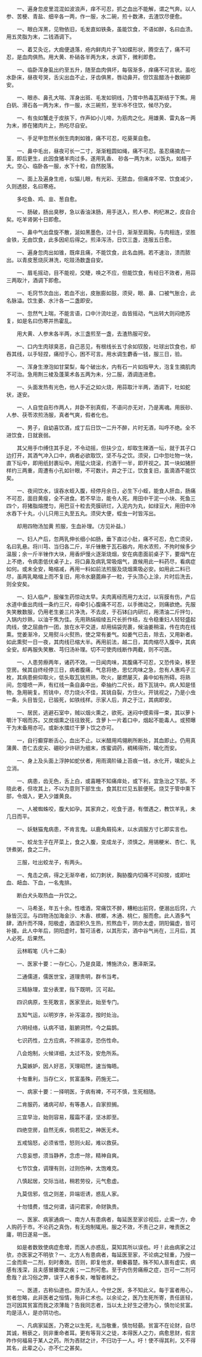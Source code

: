 <!-- { "loadSidebar": true } -->
　　一、遍身忽皮里混混如波浪声，痒不可忍，抓之血出不能解，谓之气奔。以人参、苦梗、青盐、细辛各一两，作一服，水二碗，煎十数沸，去渣饮尽便愈。

　　一、眼白浑黑，见物依旧，毛发直如铁条，虽能饮食，不语如醉，名曰血溃。用五灵脂为末，二钱酒调下。

　　一、着艾灸讫，大痂便退落，疮内鲜肉片子飞如蝶形状，腾空去了，痛不可忍，是血肉俱热。用大黄、朴硝各半两为末，水调下，微利即愈。

　　一、临卧浑身虱出约至五升，随至血肉俱坏，每宿渐多，痒痛不可言状。虽吃水卧床，昼夜号哭，舌尖出血不止，牙齿俱黑，唇动鼻开。但饮盐醋汤十数碗即安。

　　一、眼赤、鼻孔大喘、浑身出斑、毛发如铜线，乃胃中热毒瓦斯结于下焦。用白矾、滑石各一两为末，作一服，水三碗煎，至半冷不住饮，候尽乃安。

　　一、有虫如蟹走于皮肤下，作声如小儿啼，为筋肉之化。用雄黄、雷丸各一两为末，掺在猪肉片上，热吃尽自安。

　　一、手足甲忽然长倒生肉刺如锥，痛不可忍，吃葵莱自愈。

　　一、鼻中毛出，昼夜可长一二寸，渐渐粗圆如绳，痛不可忍。虽忍痛摘去一茎，即后更生，此因食猪羊肉过多。遂用乳香、 砂各一两为末，以饭丸，如梧子大。空心、临卧各一服，水下十粒，自然脱落。

　　一、面上及遍身生疮，似猫儿眼，有光彩、无脓血，但痛痒不常、饮食减少，久则透胫，名曰寒疮。

　　多吃鱼、鸡、韭、葱自愈。

　　一、肠破，肠出臭秽，急以香油沫肠，用手送入，煎人参、枸杞淋之，皮自合矣。吃羊肾粥十日即愈。

　　一、鼻中气出盘旋不散，涎如黑墨色，过十日，渐渐至肩胸，与肉相连，坚胜金铁，无由饮食，此多因疟后得之。煎泽泻汤，日饮三盏，连服五日愈。

　　一、遍身忽肉出如锥，既痒且痛，不能饮食，此名血拥。若不速治，溃而脓出。以青皮葱烧灰淋洗，吃豉汤数盏自安。

　　一、眉毛摇动，目不能视，交睫，唤之不应，但能饮食，有经日不效者，用蒜三两取汁，酒调下即愈。

　　一、毛窍节次血出，若血不出，皮胀膨如鼓，须臾，眼、鼻、口被气胀合，此名脉溢。饮生姜、水汁各一二盏即安。

　　一、忽然气上喘，不能言语，口中汁流吐逆，齿皆摇动，气出转大则闷绝苏复，如是名曰伤寒并热霍乱。

　　用大黄、人参末各半两，水三盏煎至一盏，去渣热服可安。

　　一、口内生肉球臭恶，自己恶见，有根线长五寸余如钗股，吐球出饮食也，却吞其线，以手轻捏，痛彻于心，困不可言。用水调生麝香一钱，服三日，验。

　　一、浑身生潦泡如甘棠梨，每个破出水，内有石一片如指甲大，泡复生摘肌肉不可治。急用荆三棱及蓬莱术各五两为未，分二服，酒调连进愈。

　　一、头面发热有光色，他人手近之如火烧，用蒜取汁半两，酒调下，吐如蛇状，遂安。

　　一、人自觉自形作两人，并卧不别真假，不语问亦无对，乃是离魂。用辰砂、人参、茯苓浓煎汤服，真者气爽，假者化也。

　　一、男子，自幼喜饮酒，成丁后日饮一二升不醉，片时无酒，叫呼不绝。全不进饮食，日就衰弱。

　　其父用手巾缚住其手足，不令动摇，但扶少立，却取生辣酒一坛，就于其子口边打开，其酒气冲入口中，病者必欲取饮，坚不与之饮。须臾，口中忽吐物一块，直下坛中，即用纸封裹坛中。用猛火烧滚，约酒干一半，即开视之。其一块如猪肝样约三两重，周遭有小孔如针眼，不可数计。弃之于江，饮食复旧，虽滴酒不能饮矣。

　　一、夜间饮水，误吞水蛭入腹，经停月余日，必生下小蛭，能食人肝血，肠痛不可忍，面目黄瘦，全不进食。若不早治，能令人死。用田中干泥一小块、死鱼三四个，将猪脂熔搅匀，用巴豆十粒去壳膜研烂，入泥内为丸，如绿豆大，用田中冷水吞下十丸，小儿只用三丸至五丸。须臾大便，蛭虫一时皆泻出。

　　却用四物汤加黄 煎服，生血补理。（方见补益。）

　　一、妇人产后，忽两乳伸长细小如肠，垂下直过小肚，痛不可忍，危亡须臾，名曰乳悬。将川芎、当归各二斤，半斤锉散于瓦石器内，用水浓煎，不拘时候多少温服；余一斤半锉作大块，用香炉慢火逐渐烧烟，安在病患面前桌子下，要烟气在上不绝，令病患低伏桌子上，将口鼻及病乳常吸烟气，直候用此一料药尽，看病症如何。或未全安，略缩减，再用一料如前法煎服及烧烟熏吸必安。如用此二料已尽，虽两乳略缩上而不复旧，用冷水磨蓖麻子一粒，于头顶心上涂，片时后洗去，则全安矣。

　　一、妇人临产，服催生药惊动太早。夫肉离经而用力太过，以肓膜有伤，产后水道中垂出肉线一条约三尺，母牵引心腹痛不可忍，以手微动之，则痛欲绝。先服失笑散数服，仍用老生姜三片净洗，不去皮，于石钵臼内研烂，用清油二斤拌匀，入锅内炒熟，以油干焦为佳。先用熟绢缎绫五尺长折作结，左令稳重妇人轻轻盛起肉线，使之屈曲作一团，放在水平交道，却用绢袋兜裹，候油姜稍温，传在肉在线熏。觉姜渐冷，又用熨斗火熨热，使之常有姜气。如姜气已去，除去，又用新者。如此熏熨一日一夜，其肉线已缩大半。再用前法，越二日，其肉缩尽入腹中，其病全安。却再服失笑散、芎归汤补理。切不可使肉线断作两截，则不可医。

　　一、人患劳瘵两年，诸药不效。一日闻肉味，其腹痛不可忍，又恐传染，移至空房。候其自终经停三日，病者腹痛，气息将绝，思忆肉味之急，忽有人惠鸡子三枚，其病患俯仰取火，低头取瓦铫煎熟，吹火，屡燃屡灭，鼻中如有所碍。将熟间，忽嚏喷一声，有红线一条自鼻中出，牵抽约二尺长，趋下瓦铫中。病人知是怪物，急用碗复。煎铫中，尽力烧火不佳，其铫自裂，方住火。开铫视之，乃是小虫一条，头目皆见，已锻死，如铁线样。示家人后，弃之于江，其病即安。

　　一、居民，逃避石室中，贼以烟火熏之，欲死。迷闷中摸索得一束，其以萝卜嚼汁下咽而苏。又炭烟熏之往往致死，含萝卜一片着口中，烟起不能毒人。或预曝干为末备用亦可。或新水擂烂干萝卜饮之亦可。

　　一，自行癫穿断舌心，血出不止。以米醋用鸡翎刷所断处，其血即止。仍用真蒲黄、杏仁去皮尖、硼砂少许研为细末，炼蜜调药，稠稀得所，噙化而安。

　　一、身上及头面上浮肿如蛇伏者，用雨滴阶磉上苔痕一钱，水化开，噙蛇头上立消。

　　一、病患，齿无色，舌上白，或喜睡不知痛痒处，或下利，宜急治之下部。不晓此者，但攻其上，不以为意则下部生虫，食其肛烂见五脏便死。烧艾于管中熏下部，令烟入，更入少雄黄良。

　　一、人被蜘蛛咬，腹大如孕。其家弃之，吃食于道，有僧遇之，教饮羊乳，未几日而平。

　　一、妖魅猫鬼病患，不肯言鬼。以鹿角屑捣末，以水调服方寸匕即实言也。

　　一、蛟龙生子在芹菜上，食之入腹，变成龙子，须慎之。用锡粳米、杏仁、乳饼煮粥，食之二升。

　　三服，吐出蛟龙子，有两头。

　　一、鬼击之病，得之无渐卒者，如刀刺状，胸胁腹内切痛不可抑按，或即吐血、衄血、下血，一名鬼排。

　　断白犬头取热血一升饮之。

　　一、马希圣，年五十余。性嗜酒，常痛饮不醉，糟粕出前窍，便溺出后窍，六脉皆沉涩。与四物汤加海金沙、木香、槟榔，木通、桃仁，服而愈。此人酒多气肆，酒升而不降，阳极虚，酒湿积久生热，煎熬血干，阴亦太虚，阴阳偏虚，皆可补接。此人中年后，阴阳虚时，暂可活者，以其形实，酒中谷气尚在，三月后，其人必死。后果然。

　　云林暇笔（凡十二条）

　　一、医家十要：一存仁心，乃是良箴，博施济众，惠泽斯深。

　　二通儒道，儒医世宝，道理贵明，群书当考。

　　三精脉理，宜分表里，指下既明，沉 可起。

　　四识病原，生死敢言，医家至此，始至专门。

　　五知气运，以明岁序，补泻温凉，按时处治。

　　六明经络，认病不错，脏腑洞然，今之扁鹊。

　　七识药性，立方应病，不辨温凉，恐伤性命。

　　八会炮制，火候详细，太过不及，安危所系。

　　九莫嫉妒，因人好恶，天理昭然，速当悔晤。

　　十匆重利，当存仁义，贫富虽殊，药施无二。

　　一、病家十要：一择明医，于病有裨，不可不慎，生死相随。

　　二肯服药，诸病可却，有等愚人，自家担搁。

　　三宜早治，始则容易，履霜不谨，坚冰即至。

　　四绝空房，自然无疾，倘若犯之，神医无术。

　　五戒恼怒，必须省悟，怒则火起，难以救获。

　　六息妄想，须当静养，念虑一除，精神自爽。

　　七节饮食，调理有则，过则伤神，太饱难克。

　　八慎起居，交际当祛，稍若劳役，元气愈虚。

　　九莫信邪，信之则差，异端诳诱，惑乱人家。

　　十勿惜费，惜之何谓，请问君家，命财孰贵。

　　一、医家、病家通病一、南方人有患病者，每延医至家诊视后，止索一方，命人购药于市。不论药之真伪，有无炮制辄用。服之不效，不责己之非，唯责医之庸，明日遂易一医。

　　如是者数致使病症愈增，而医人亦惑乱，莫知其所以误也。吁！此由病家之过欤，亦医家之不明欤？一、北方人有患病者，每延医至家，不论病之轻重，乃授一二金而索一二剂，刻时奏效。否则，即复他求，朝秦暮楚。殊不知人禀有虚实，病感有浅深，且夫感冒腠理之疾；一二剂可愈。至于内伤劳痛瘵之症，岂可一二剂可愈哉？此习俗之弊，误于人者多矣，唯智者辨之。

　　一、医道，古称仙道也。原为活人，今世之医，多不知此义。每于富者用心，贫者忽略，此非医者之恒情，殆非仁术也。以余论之，医乃生死所寄，责任匪轻，岂可因其贫富而我之浓薄哉？告我同志者，当以太上好生之德为心，慎勿论贫富。均是活人，是亦阴功也。

　　一、凡病家延医，乃寄之以生死，礼当敬重，慎勿轻藐。贫富不在论财，自尽其诚，稍亵之，则非重命者耳。更有等背义之徒，本得医人之力，病愈思财，假言昨作何福易于某人之药。所为吝财之计，不归功于一人。吁！使不得其利，又不得其名，此辈之心，亦不仁之甚矣。

